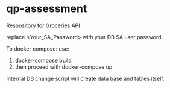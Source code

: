 # qp-assessment
Respository for Groceries API

replace <Your_SA_Password> with your DB SA user password.

To docker compose:
use:
1. docker-compose build
2. then proceed with docker-compose up

Internal DB change script will create data base and tables itself.
